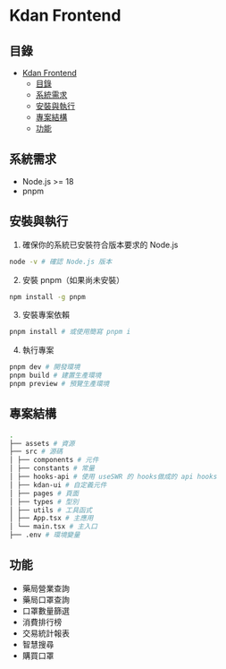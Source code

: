 
# Kdan Frontend

## 目錄
- [Kdan Frontend](#kdan-frontend)
  - [目錄](#目錄)
  - [系統需求](#系統需求)
  - [安裝與執行](#安裝與執行)
  - [專案結構](#專案結構)
  - [功能](#功能)

## 系統需求
- Node.js >= 18
- pnpm

## 安裝與執行

1. 確保你的系統已安裝符合版本要求的 Node.js
  ```bash
  node -v # 確認 Node.js 版本
  ```

2. 安裝 pnpm（如果尚未安裝）
  ```bash
  npm install -g pnpm
  ```

3. 安裝專案依賴
  ```bash
  pnpm install # 或使用簡寫 pnpm i
  ```

4. 執行專案
  ```bash
  pnpm dev # 開發環境
  pnpm build # 建置生產環境
  pnpm preview # 預覽生產環境
  ```

## 專案結構

```bash
.
├── assets # 資源
├── src # 源碼
│ ├── components # 元件
│ ├── constants # 常量
│ ├── hooks-api # 使用 useSWR 的 hooks做成的 api hooks
│ ├── kdan-ui # 自定義元件
│ ├── pages # 頁面
│ ├── types # 型別
│ ├── utils # 工具函式
│ ├── App.tsx # 主應用
│ └── main.tsx # 主入口
├── .env # 環境變量
```

## 功能
- 藥局營業查詢
- 藥局口罩查詢
- 口罩數量篩選
- 消費排行榜
- 交易統計報表
- 智慧搜尋
- 購買口罩